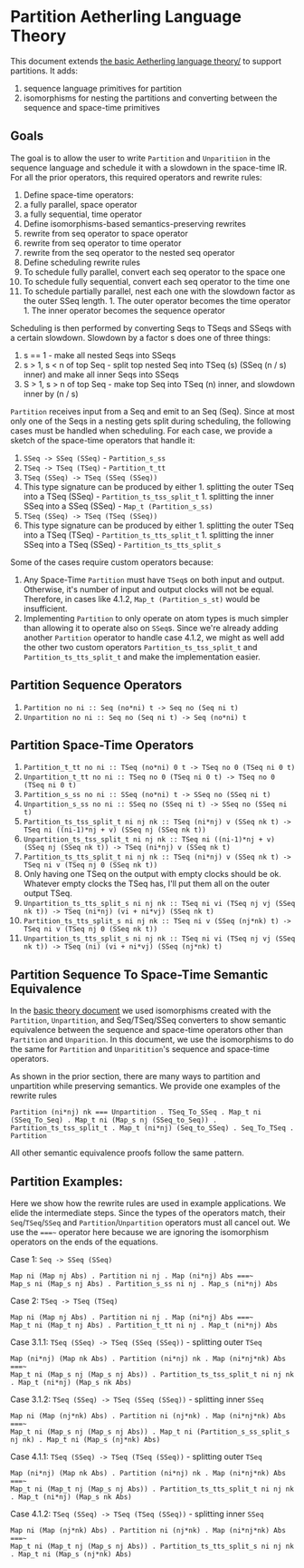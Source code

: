 # Partition Aetherling Language Theory
This document extends [the basic Aetherling language theory/](Basic.md) to support partitions.
It adds:
1. sequence language primitives for partition
1. isomorphisms for nesting the partitions and converting between the sequence and space-time primitives

## Goals
The goal is to allow the user to write `Partition` and `Unparitiion` in the
sequence language and schedule it with a slowdown in the space-time IR. 
For all the prior operators, this required operators and rewrite rules:
1. Define space-time operators:
  1. a fully parallel, space operator 
  1. a fully sequential, time operator 
1. Define isomorphisms-based semantics-preserving rewrites
  1. rewrite from seq operator to space operator
  1. rewrite from seq operator to time operator
  1. rewrite from the seq operator to the nested seq operator
1. Define scheduling rewrite rules
  1. To schedule fully parallel, convert each seq operator to the space one
  1. To schedule fully sequential, convert each seq operator to the time one
  1. To schedule partially parallel, nest each one with the slowdown factor as the outer SSeq length. 
    1. The outer operator becomes the time operator
    1. The inner operator becomes the sequence operator

Scheduling is then performed by converting Seqs to TSeqs and SSeqs with a certain slowdown.
Slowdown by a factor s does one of three things:
1. s == 1 - make all nested Seqs into SSeqs
1. s > 1, s < n of top Seq - split top nested Seq into TSeq (s) (SSeq (n /
   s) inner) and make all inner Seqs into SSeqs
1. S > 1, s > n of top Seq - make top Seq into TSeq (n) inner, and slowdown inner by (n / s)

`Partition` receives input from a Seq and emit to an Seq (Seq).
Since at most only one of the Seqs in a nesting gets split during scheduling, 
the following cases must be handled when scheduling. 
For each case, we provide a sketch of the space-time operators that handle it: 
1. `SSeq -> SSeq (SSeq)` - `Partition_s_ss`
1. `TSeq -> TSeq (TSeq)` - `Partition_t_tt`
1. `TSeq (SSeq) -> TSeq (SSeq (SSeq))`
  1. This type signature can be produced by either
    1. splitting the outer TSeq into a TSeq (SSeq) - `Partition_ts_tss_split_t`
    1. splitting the inner SSeq into a SSeq (SSeq) - `Map_t (Partition_s_ss)`
1. `TSeq (SSeq) -> TSeq (TSeq (SSeq))`
  1. This type signature can be produced by either
    1. splitting the outer TSeq into a TSeq (TSeq) - `Partition_ts_tts_split_t`
    1. splitting the inner SSeq into a TSeq (SSeq) - `Partition_ts_tts_split_s`

Some of the cases require custom operators because:
1. Any Space-Time `Partition` must have `TSeq`s on both input and output.
   Otherwise, it's number of input and output clocks will not be equal.
   Therefore, in cases like 4.1.2, `Map_t (Partition_s_st)` would be insufficient.
1. Implementing `Partition` to only operate on atom types is much simpler than
   allowing it to operate also on `SSeq`s. Since we're already adding
   another `Partition` operator to handle case 4.1.2, we might as well add the
   other two custom operators `Partition_ts_tss_split_t` and
   `Partition_ts_tts_split_t` and make the implementation easier.

## Partition Sequence Operators
1. `Partition no ni :: Seq (no*ni) t -> Seq no (Seq ni t)`
1. `Unpartition no ni :: Seq no (Seq ni t) -> Seq (no*ni) t`

## Partition Space-Time Operators
1. `Partition_t_tt no ni :: TSeq (no*ni) 0 t -> TSeq no 0 (TSeq ni 0 t)`
1. `Unpartition_t_tt no ni :: TSeq no 0 (TSeq ni 0 t) -> TSeq no 0 (TSeq ni 0 t)`
1. `Partition_s_ss no ni :: SSeq (no*ni) t -> SSeq no (SSeq ni t)`
1. `Unpartition_s_ss no ni :: SSeq no (SSeq ni t) -> SSeq no (SSeq ni t)`
1. `Partition_ts_tss_split_t ni nj nk :: TSeq (ni*nj) v (SSeq nk t) -> TSeq ni ((ni-1)*nj + v) (SSeq nj (SSeq nk t))`
1. `Unpartition_ts_tss_split_t ni nj nk :: TSeq ni ((ni-1)*nj + v) (SSeq nj (SSeq nk t)) -> TSeq (ni*nj) v (SSeq nk t)`
1. `Partition_ts_tts_split_t ni nj nk :: TSeq (ni*nj) v (SSeq nk t) -> TSeq ni v (TSeq nj 0 (SSeq nk t))`
  1. Only having one TSeq on the output with empty clocks should be ok. Whatever
     empty clocks the TSeq has, I'll put them all on the outer output TSeq.
1. `Unpartition_ts_tts_split_s ni nj nk :: TSeq ni vi (TSeq nj vj (SSeq nk t)) -> TSeq (ni*nj) (vi + ni*vj) (SSeq nk t)`
1. `Partition_ts_tts_split_s ni nj nk :: TSeq ni v (SSeq (nj*nk) t) -> TSeq ni v (TSeq nj 0 (SSeq nk t))`
1. `Unpartition_ts_tts_split_s ni nj nk :: TSeq ni vi (TSeq nj vj (SSeq nk t)) -> TSeq (ni) (vi + ni*vj) (SSeq (nj*nk) t)`

## Partition Sequence To Space-Time Semantic Equivalence
In the [basic theory document](Basic.md) we used isomorphisms created with the `Partition`, `Unpartition`, and Seq/TSeq/SSeq converters to show semantic equivalence between the sequence and space-time operators other than `Partition` and `Unparition`.
In this document, we use the isomorphisms to do the same for `Partition` and `Unparitition`'s sequence and space-time operators.

As shown in the prior section, there are many ways to partition and unpartition while preserving semantics.
We provide one examples of the rewrite rules
```
Partition (ni*nj) nk === Unpartition . TSeq_To_SSeq . Map_t ni (SSeq_To_Seq) . Map_t ni (Map_s nj (SSeq_to_Seq)) . Partition_ts_tss_split_t . Map_t (ni*nj) (Seq_to_SSeq) . Seq_To_TSeq . Partition
```

All other semantic equivalence proofs follow the same pattern.

## Partition Examples:
Here we show how the rewrite rules are used in example applications.
We elide the intermediate steps. Since the types of the operators match, their `Seq`/`TSeq`/`SSeq` and `Partition`/`Unpartition` operators must all cancel out.
We use the `===~` operator here because we are ignoring the isomorphism operators on the ends of the equations.

Case 1: `Seq -> SSeq (SSeq)`
```
Map ni (Map nj Abs) . Partition ni nj . Map (ni*nj) Abs ===~ 
Map_s ni (Map_s nj Abs) . Partition_s_ss ni nj . Map_s (ni*nj) Abs 
```

Case 2: `TSeq -> TSeq (TSeq)`
```
Map ni (Map nj Abs) . Partition ni nj . Map (ni*nj) Abs ===~
Map_t ni (Map_t nj Abs) . Partition_t_tt ni nj . Map_t (ni*nj) Abs 
```

Case 3.1.1: `TSeq (SSeq) -> TSeq (SSeq (SSeq))` - splitting outer `TSeq`
```
Map (ni*nj) (Map nk Abs) . Partition (ni*nj) nk . Map (ni*nj*nk) Abs ===~
Map_t ni (Map_s nj (Map_s nj Abs)) . Partition_ts_tss_split_t ni nj nk . Map_t (ni*nj) (Map_s nk Abs) 
```

Case 3.1.2: `TSeq (SSeq) -> TSeq (SSeq (SSeq))` - splitting inner `SSeq`
```
Map ni (Map (nj*nk) Abs) . Partition ni (nj*nk) . Map (ni*nj*nk) Abs ===~
Map_t ni (Map_s nj (Map_s nj Abs)) . Map_t ni (Partition_s_ss_split_s nj nk) . Map_t ni (Map_s (nj*nk) Abs) 
```

Case 4.1.1: `TSeq (SSeq) -> TSeq (TSeq (SSeq))` - splitting outer `TSeq`
```
Map (ni*nj) (Map nk Abs) . Partition (ni*nj) nk . Map (ni*nj*nk) Abs ===~
Map_t ni (Map_t nj (Map_s nj Abs)) . Partition_ts_tts_split_t ni nj nk . Map_t (ni*nj) (Map_s nk Abs) 
```

Case 4.1.2: `TSeq (SSeq) -> TSeq (TSeq (SSeq))` - splitting inner `SSeq`
```
Map ni (Map (nj*nk) Abs) . Partition ni (nj*nk) . Map (ni*nj*nk) Abs ===~
Map_t ni (Map_t nj (Map_s nj Abs)) . Partition_ts_tts_split_s ni nj nk . Map_t ni (Map_s (nj*nk) Abs) 
```
